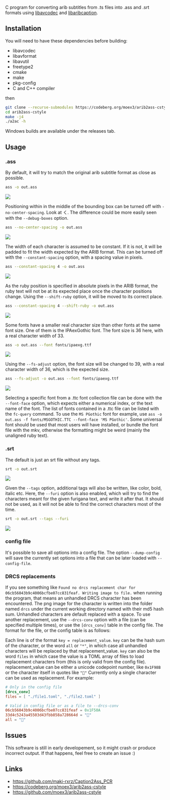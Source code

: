 C program for converting arib subtitles from .ts files into .ass and .srt formats using [libavcodec](https://ffmpeg.org/libavcodec.html) and [libaribcaption](https://github.com/xqq/libaribcaption).

## Installation
You will need to have these dependencies before building:
- libavcodec
- libavformat
- libavutil
- freetype2
- cmake
- make
- pkg-config
- C and C++ compiler

then
```bash
git clone --recurse-submodules https://codeberg.org/moex3/arib2ass-cstyle
cd arib2ass-cstyle
make -j4
./a2ac -h
```
Windows builds are available under the releases tab.

## Usage
### .ass
By default, it will try to match the original arib subtitle format as close as possible.
```bash
ass -o out.ass
```
![](https://ra.thesungod.xyz/CHne91o1.png)

Positioning within in the middle of the bounding box can be turned off with `-no-center-spacing`.
Look at く.
The difference could be more easily seen with the `--debug-boxes` option.
```bash
ass --no-center-spacing -o out.ass
```
![](https://ra.thesungod.xyz/hMQqcTdZ.png)

The width of each character is assumed to be constant. If it is not, it will be padded to fit the width expected by the ARIB format.
This can be turned off with the `--constant-spacing` option, with a spacing value in pixels.
```bash
ass --constant-spacing 4 -o out.ass
```
![](https://ra.thesungod.xyz/cpPpEFI2.png)

As the ruby position is specified in absolute pixels in the ARIB format, the ruby text will not be at its expected place once the character positions change.
Using the `--shift-ruby` option, it will be moved to its correct place.
```bash
ass --constant-spacing 4 --shift-ruby -o out.ass
```
![](https://ra.thesungod.xyz/hz-TESZ7.png)

Some fonts have a smaller real character size than other fonts at the same font size.
One of them is the IPAexGothic font.
The font size is 36 here, with a real character width of 33.
```bash
ass -o out.ass --font fonts/ipaexg.ttf
```
![](https://ra.thesungod.xyz/76VjxO1b.png)

Using the `--fs-adjust` option, the font size will be changed to 39, with a real character width of 36, which is the expected size.
```bash
ass --fs-adjust -o out.ass --font fonts/ipaexg.ttf
```
![](https://ra.thesungod.xyz/P1grPd24.png)

Selecting a specific font from a .ttc font collection file can be done with the `--font-face` option, which expects either a numerical index,
or the text name of the font.
The list of fonts contained in a .ttc file can be listed with the `fc-query` command.
To use the `MS PGothic` font for example, use `ass -o out.ass -f fonts/MSGOTHIC.TTC --font-face 'MS PGothic'`.
Some universal font should be used that most users will have installed, or bundle the font file with the mkv, otherwise the formatting might be weird (mainly the unaligned ruby text).

### .srt
The default is just an srt file without any tags.
```bash
srt -o out.srt
```
![](https://ra.thesungod.xyz/DQ-P9OgV.png)

Given the `--tags` option, additional tags will also be written, like color, bold, italic etc.
Here, the `--furi` option is also enabled, which will try to find the characters meant for the given furigana text, and write it after that.
It should not be used, as it will not be able to find the correct characters most of the time.
```bash
srt -o out.srt --tags --furi
```
![](https://ra.thesungod.xyz/vHosbLfL.png)

### config file
It's possible to save all options into a config file.
The option `--dump-config` will save the currently set options into a file that can be later loaded with `--config-file`.

### DRCS replacements
If you see something like `Found no drcs replacement char for 06cb56043b9c4006bcfbe07cc831feaf. Writing image to file.` when running the program,
that means an unhandled DRCS character has been encountered. The png image for the character is written into the folder named `drcs`
under the current working directory named with their md5 hash sum.
Unhandled characters are default replaced with a space. To use another replacement, use the `--drcs-conv` option with a file (can be specified multiple times),
or use the `[drcs_conv]` table in the config file. The format for the file, or the config table is as follows:

Each line is of the format `key = replacement_value`. `key` can be the hash sum of the character, or the word `all` or `"*"`, in
which case all unhandled characters will be replaced by that replacement_value.
`key` can also be the word `files` in which case the value is a TOML array of files to load replacement characters from (this is only valid from the config file).
replacement_value can be either a unicode codepoint number, like `0x1F98B` or the character itself in quotes like `"🦋"`
Currently only a single character can be used as replacement.
For example:

```toml
# Only in the config file
[drcs_conv]
files = [ "./file1.toml", "./file2.toml" ]

# Valid in config file or as a file to --drcs-conv
06cb56043b9c4006bcfbe07cc831feaf = 0x1F50A
33d4c5243a45503d43fbb858a728664d = "📱"
all = "🦋"
```

## Issues
This software is still in early developement, so it might crash or produce incorrect output.
If that happens, feel free to create an issue :)

## Links
- https://github.com/maki-rxrz/Caption2Ass_PCR
- https://codeberg.org/moex3/arib2ass-cstyle
- https://github.com/moex3/arib2ass-cstyle
